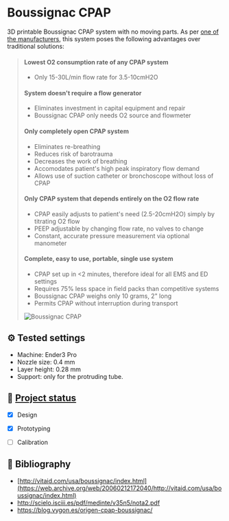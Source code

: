 # Boussignac CPAP
3D printable Boussignac CPAP system with no moving parts. As per [one of the manufacturers](https://web.archive.org/web/20060212172040/http://vitaid.com/usa/boussignac/index.html), this system poses the following advantages over traditional solutions:

> #### Lowest O2 consumption rate of any CPAP system
> * Only 15-30L/min flow rate for 3.5-10cmH2O
>
> #### System doesn't require a flow generator
> * Eliminates investment in capital equipment and repair
> * Boussignac CPAP only needs O2 source and flowmeter
>
> #### Only completely open CPAP system
> * Eliminates re-breathing
> * Reduces risk of barotrauma
> * Decreases the work of breathing
> * Accomodates patient's high peak inspiratory flow demand
> * Allows use of suction catheter or bronchoscope without loss of CPAP
>
> #### Only CPAP system that depends entirely on the O2 flow rate
> * CPAP easily adjusts to patient's need (2.5-20cmH2O) simply by titrating O2 flow
> * PEEP adjustable by changing flow rate, no valves to change
> * Constant, accurate pressure measurement via optional manometer
> 
> #### Complete, easy to use, portable, single use system
> * CPAP set up in <2 minutes, therefore ideal for all EMS and ED settings
> * Requires 75% less space in field packs than competitive systems
> * Boussignac CPAP weighs only 10 grams, 2" long
> * Permits CPAP without interruption during transport
>
> ![Boussignac CPAP](https://web.archive.org/web/20060212172040im_/http://vitaid.com/usa/boussignac/images/diag_011506.gif)

## :gear: Tested settings
* Machine: Ender3 Pro
* Nozzle size: 0.4 mm
* Layer height: 0.28 mm
* Support: only for the protruding tube.

## :vertical_traffic_light: [Project status](https://github.com/0x2b3bfa0/boussignac-cpap/projects/1)
* [x] Design
* [x] Prototyping
* [ ] Calibration


## :book: Bibliography
* [http://vitaid.com/usa/boussignac/index.html](https://web.archive.org/web/20060212172040/http://vitaid.com/usa/boussignac/index.html)
* http://scielo.isciii.es/pdf/medinte/v35n5/nota2.pdf
* https://blog.vygon.es/origen-cpap-boussignac/
